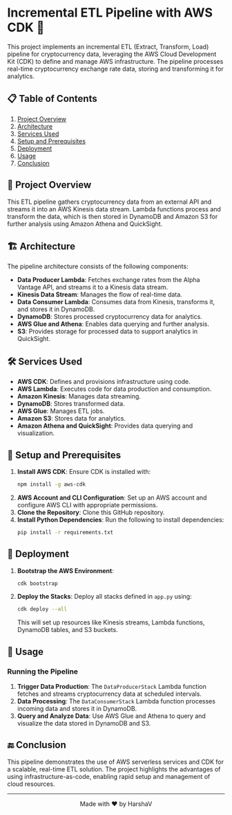 # Incremental ETL Pipeline with AWS CDK 🚀

This project implements an incremental ETL (Extract, Transform, Load) pipeline for cryptocurrency data, leveraging the AWS Cloud Development Kit (CDK) to define and manage AWS infrastructure. The pipeline processes real-time cryptocurrency exchange rate data, storing and transforming it for analytics.

## 📋 Table of Contents

1. [Project Overview](#project-overview)
2. [Architecture](#architecture)
3. [Services Used](#services-used)
4. [Setup and Prerequisites](#setup-and-prerequisites)
5. [Deployment](#deployment)
6. [Usage](#usage)
7. [Conclusion](#conclusion)

## 📖 Project Overview

This ETL pipeline gathers cryptocurrency data from an external API and streams it into an AWS Kinesis data stream. Lambda functions process and transform the data, which is then stored in DynamoDB and Amazon S3 for further analysis using Amazon Athena and QuickSight.

## 🏗️ Architecture

The pipeline architecture consists of the following components:

- **Data Producer Lambda**: Fetches exchange rates from the Alpha Vantage API, and streams it to a Kinesis data stream.
- **Kinesis Data Stream**: Manages the flow of real-time data.
- **Data Consumer Lambda**: Consumes data from Kinesis, transforms it, and stores it in DynamoDB.
- **DynamoDB**: Stores processed cryptocurrency data for analytics.
- **AWS Glue and Athena**: Enables data querying and further analysis.
- **S3**: Provides storage for processed data to support analytics in QuickSight.

## 🛠️ Services Used

- **AWS CDK**: Defines and provisions infrastructure using code.
- **AWS Lambda**: Executes code for data production and consumption.
- **Amazon Kinesis**: Manages data streaming.
- **DynamoDB**: Stores transformed data.
- **AWS Glue**: Manages ETL jobs.
- **Amazon S3**: Stores data for analytics.
- **Amazon Athena and QuickSight**: Provides data querying and visualization.

## 🚀 Setup and Prerequisites

1. **Install AWS CDK**: Ensure CDK is installed with:
   ```bash
   npm install -g aws-cdk
   ```
2. **AWS Account and CLI Configuration**: Set up an AWS account and configure AWS CLI with appropriate permissions.
3. **Clone the Repository**: Clone this GitHub repository.
4. **Install Python Dependencies**: Run the following to install dependencies:
   ```bash
   pip install -r requirements.txt
   ```

## 🚀 Deployment

1. **Bootstrap the AWS Environment**:
   ```bash
   cdk bootstrap
   ```
2. **Deploy the Stacks**:
   Deploy all stacks defined in `app.py` using:
   ```bash
   cdk deploy --all
   ```
   This will set up resources like Kinesis streams, Lambda functions, DynamoDB tables, and S3 buckets.

## 🚀 Usage

### Running the Pipeline

1. **Trigger Data Production**: The `DataProducerStack` Lambda function fetches and streams cryptocurrency data at scheduled intervals.
2. **Data Processing**: The `DataConsumerStack` Lambda function processes incoming data and stores it in DynamoDB.
3. **Query and Analyze Data**: Use AWS Glue and Athena to query and visualize the data stored in DynamoDB and S3.

## 🔚 Conclusion

This pipeline demonstrates the use of AWS serverless services and CDK for a scalable, real-time ETL solution. The project highlights the advantages of using infrastructure-as-code, enabling rapid setup and management of cloud resources.

---

<div align="center">
Made with ❤️ by HarshaV
</div>
